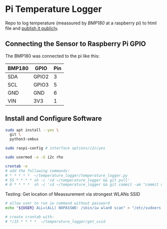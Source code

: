 # Pi Temperature Logger

Repo to log temperature (meassured by *BMP180* at a raspberry pi) to html file and [publish it publicly](https://spikepy.github.io/Pi-Temperature-Logger).

## Connecting the Sensor to Raspberry Pi GPIO

The BMP180 was connected to the pi like this:

| BMP180 | GPIO  | Pin |
|--------|-------|-----|
| SDA    | GPIO2 | 3   |
| SCL    | GPIO3 | 5   |
| GND    | GND   | 6   |
| VIN    | 3V3   | 1   |

## Install and Configure Software

```bash
sudo apt install --yes \
  git \
  python3-smbus

sudo raspi-config # interface options/i2c/yes

sudo usermod -a -G i2c rho

crontab -e 
# add the following commands:
# * * * * *  ~/temperature_logger/temperature_logger.py
# 55 * * * * sh -c 'cd ~/temperature_logger && git pull'
# 0 * * * *  sh -c 'cd ~/temperature_logger && git commit -am "commit new data" && git push'
```

Testing: Get location of Meassurement via strongest WLANs SSID

```bash
# allow user to run iw command without password
echo "${USER} ALL=(ALL) NOPASSWD: /sbin/iw wlan0 scan" > "/etc/sudoers.d/sudo-${USER}-nopasswd-iw"

# create crontab with:
# */15 * * * *  ~/temperature_logger/get_ssid
```